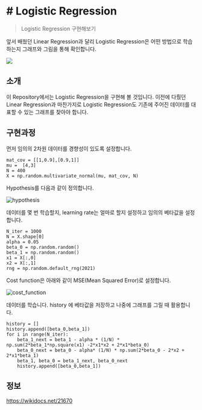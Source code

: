 # # Logistic Regression
> Logistic Regression 구현해보기

앞서 배웠던 Linear Regression과 달리 Logistic Regression은 어떤 방법으로 학습하는지 그래프와 그림을 통해 확인합니다.


![](../header.png)

## 소개

  이 Repository에서는 Logistic Regression을 구현해 볼 것입니다. 이전에 다뤘던 Linear Regression과 마찬가지로 Logistic Regression도 기존에 주어진 데이터를 대표할 수 있는 그래프를 찾아야 합니다.

## 구현과정

먼저 임의의 2차원 데이터를 경향성이 있도록 설정합니다.  


```
mat_cov = [[1,0.9],[0.9,1]]
mu =  [4,3]
N = 400
X = np.random.multivariate_normal(mu, mat_cov, N)
```

Hypothesis를 다음과 같이 정의합니다.  


![hypothesis](https://user-images.githubusercontent.com/44831709/130807611-38f189db-a6fd-441d-8457-8109efc1715e.png)


데이터를 몇 번 학습할지, learning rate는 얼마로 할지 설정하고 임의의 베타값을 설정합니다.

```
N_iter = 1000
N = X.shape[0]
alpha = 0.05
beta_0 = np.random.random()
beta_1 = np.random.random()
x1 = X[:,0]
x2 = X[:,1]
rng = np.random.default_rng(2021)
```



Cost function은 아래와 같이 MSE(Mean Squared Error)로 설정합니다.   


![cost_function](https://user-images.githubusercontent.com/44831709/130806508-eae6ef66-e175-4f52-acbf-edba20e9aa6f.png)


데이터를 학습니다. history 에 베타값을 저장하고 나중에 그래프를 그릴 때 활용합니다.

```
history = []
history.append([beta_0,beta_1])
for i in range(N_iter):
    beta_1_next = beta_1 - alpha * (1/N) * np.sum(2*beta_1*np.square(x1) -2*x1*x2 + 2*x1*beta_0)
    beta_0_next = beta_0 - alpha* (1/N) * np.sum(2*beta_0 - 2*x2 + 2*x1*beta_1)
    beta_1, beta_0 = beta_1_next, beta_0_next
    history.append([beta_0,beta_1])

```



## 정보

https://wikidocs.net/21670
